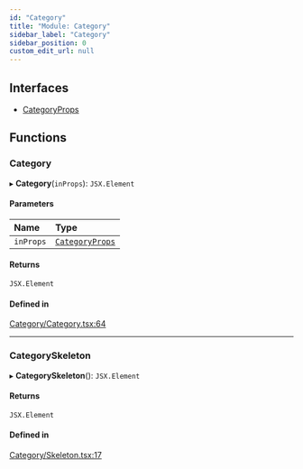 ```yaml
---
id: "Category"
title: "Module: Category"
sidebar_label: "Category"
sidebar_position: 0
custom_edit_url: null
---
```


## Interfaces

- [CategoryProps](../interfaces/Category.CategoryProps.md)

## Functions

### Category

▸ **Category**(`inProps`): `JSX.Element`

#### Parameters

| Name | Type |
| :------ | :------ |
| `inProps` | [`CategoryProps`](../interfaces/Category.CategoryProps.md) |

#### Returns

`JSX.Element`

#### Defined in

[Category/Category.tsx:64](https://github.com/selfcommunity/community-ui/blob/a7bfc2b/packages/sc-templates/src/components/Category/Category.tsx#L64)

___

### CategorySkeleton

▸ **CategorySkeleton**(): `JSX.Element`

#### Returns

`JSX.Element`

#### Defined in

[Category/Skeleton.tsx:17](https://github.com/selfcommunity/community-ui/blob/a7bfc2b/packages/sc-templates/src/components/Category/Skeleton.tsx#L17)
